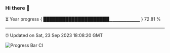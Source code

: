 ### Hi there 👋

⏳ Year progress { █████████████████████▁▁▁▁▁▁▁▁▁ } 72.81 %

---

⏰ Updated on Sat, 23 Sep 2023 18:08:20 GMT

![Progress Bar CI](https://github.com/Shyam-Makwana/GitHub-Actions-Demo/workflows/Progress%20Bar%20CI/badge.svg)
